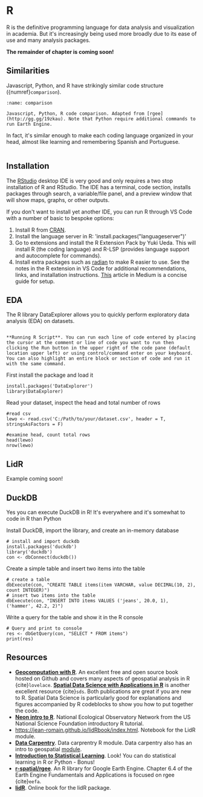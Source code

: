# R
R is the definitive programming language for data analysis and visualization in academia. But it's increasingly being used more broadly due to its ease of use and many analysis packages.

**The remainder of chapter is coming soon!**

## Similarities
Javascript, Python, and R have strikingly similar code structure ({numref}`comparison`).

```{figure} /figures/rgee.png
:name: comparison

Javascript, Python, R code comparison. Adapted from [rgee](http://gg.gg/19zkau). Note that Python require additional commands to run Earth Engine.
```

In fact, it's similar enough to make each coding language organized in your head, almost like learning and remembering Spanish and Portuguese.


```{tip} R has the somewhat annoying symbol for variables or assignment operator of <-, but you can quickly enter it using the keyboard shortcut Alt/Option and - (Alt and minus sign) in Windows/Mac.
```

## Installation
The [RStudio](https://posit.co/download/rstudio-desktop/) desktop IDE is very good and only requires a two stop installation of R and RStudio. The IDE has a terminal, code section, installs packages through search, a variable/file panel, and a preview window that will show maps, graphs, or other outputs.

If you don't want to install yet another IDE, you can run R through VS Code with a number of basic to bespoke options:

1. Install R from [CRAN](https://cran.rstudio.com/). 
2. Install the language server in R: 'install.packages("languageserver")'
3. Go to extensions and install the R Extension Pack by Yuki Ueda. This will install R (the coding language) and R-LSP (provides language support and autocomplete for commands).
4. Install extra packages such as [radian](https://github.com/randy3k/radian) to make R easier to use. See the notes in the R extension in VS Code for additional recommendations, links, and installation instructions. [This](https://medium.com/analytics-vidhya/a-fresh-start-for-r-in-vscode-ec61ed108cf6) article in Medium is a concise guide for setup. 

## EDA
The R library DataExplorer allows you to quickly perform exploratory data analysis (EDA) on datasets.

```{tip} **Package Installation**. If you're using RSTudio you can also install packages by going to the packages tab in the Files, Plots, Packages pane (default location lower right), select Packages, Install then enter the package name in the open window.

**Running R Script**. You can run each line of code entered by placing the cursor at the comment or line of code you want to run then clicking the Run button in the upper right of the code pane (default location upper left) or using control/command enter on your keyboard. You can also highlight an entire block or section of code and run it with the same command.
```

First install the package and load it

```
install.packages('DataExplorer')
library(DataExplorer)
```

Read your dataset, inspect the head and total number of rows

```
#read csv
lewo <- read.csv('C:/Path/to/your/dataset.csv', header = T, stringsAsFactors = F)

#examine head, count total rows
head(lewo)
nrow(lewo)
```



## LidR
Example coming soon!

## DuckDB
Yes you can execute DuckDB in R! It's everywhere and it's somewhat to code in R than Python

Install DuckDB, import the library, and create an in-memory database

```
# install and import duckdb
install.packages('duckdb')
library('duckdb')
con <- dbConnect(duckdb())
```

Create a simple table and insert two items into the table

```
# create a table
dbExecute(con, "CREATE TABLE items(item VARCHAR, value DECIMAL(10, 2), count INTEGER)")
# insert two items into the table
dbExecute(con, "INSERT INTO items VALUES ('jeans', 20.0, 1), ('hammer', 42.2, 2)")
```

Write a query for the table and show it in the R console

```
# Query and print to console
res <- dbGetQuery(con, "SELECT * FROM items")
print(res)
```

## Resources

- **[Geocomputation with R](https://r.geocompx.org/)**. An excellent free and open source book hosted on Github and covers many aspects of geospatial analysis in R {cite}`lovelace`. **[Spatial Data Science with Applications in R](https://r-spatial.org/book/)** is another excellent resource {cite}`sds`. Both publications are great if you are new to R. Spatial Data Science is particularly good for explanations and figures accompanied by R codeblocks to show you how to put together the code.
- **[Neon intro to R](https://www.neonscience.org/resources/learning-hub/tutorials/packages-r)**. National Ecological Observatory Network from the US National Science Foundation introductory R tutorial.
- https://jean-romain.github.io/lidRbook/index.html. Notebook for the LidR module.
- **[Data Carpentry](https://datacarpentry.org/r-intro-geospatial/01-rstudio-intro/index.html)**. Data carprentry R module. Data carpentry also has an intro to geospatial [module](https://datacarpentry.org/lessons/#geospatial-curriculum).
- **[Introduction to Statistical Learning](https://www.statlearning.com/)**. Look! You can do statistical learning in R or Python - Bonus!
- **[r-spatial/rgee](https://github.com/r-spatial/rgee)**. An R library for Google Earth Engine. Chapter 6.4 of the Earth Engine Fundamentals and Applications is focused on rgee {cite}`eefa`.
- **[lidR](https://r-lidar.github.io/lidRbook/)**. Online book for the lidR package.

<!-- ## Notes
- R tutorial with Lidr and a lidar spatial dataset from NRCP? 


-->

